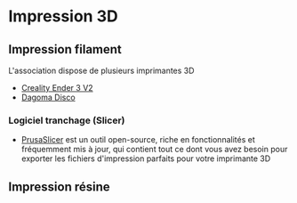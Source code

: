 # Impression 3D

## Impression filament

L'association dispose de plusieurs imprimantes 3D
 * [Creality Ender 3 V2](https://www.creality.com/fr/products/ender-3-v2-3d-printer-csco?spm=..page_2437713.products_display_1.1&spm_prev=..index.header_1.1)
 * [Dagoma Disco](https://www.dagoma3d.com/imprimante-3d-disco-dagoma)

### Logiciel tranchage (Slicer)
 *  [PrusaSlicer](https://www.prusa3d.com/fr/page/prusaslicer_424/) est un outil open-source, riche en fonctionnalités et fréquemment mis à jour, qui contient tout ce dont vous avez besoin pour exporter les fichiers d'impression parfaits pour votre imprimante 3D

## Impression résine
